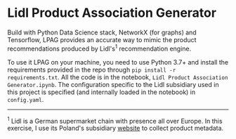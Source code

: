 # Lidl Product Association Generator
Build with Python Data Science stack, NetworkX (for graphs) and Tensorflow, LPAG provides an accurate way to mimic the product recommendations produced by Lidl's<sup>1</sup> recommendation engine.

To use it LPAG on your machine, you need to use Python 3.7+ and install the requirements provided in the repo through `pip install -r requirements.txt`. All the code is in the notebook, `Lidl Product Association Generator.ipynb`. The configuration specific to the Lidl subsidiary used in this project is specified (and internally loaded in the notebook) in `config.yaml`.

---
<sup>1</sup> Lidl is a German supermarket chain with presence all over Europe. In this exercise, I use its Poland's subsidiary [website](https://www.lidl.pl/) to collect product metadata.